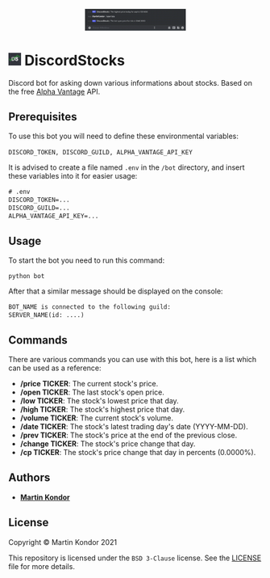 <p align="center">
    <img width="200px" src="img/example.gif">
</p>

# <img width="25px" src="img/profile.png"> DiscordStocks

Discord bot for asking down various informations about stocks. Based on the free [Alpha Vantage](https://www.alphavantage.co) API.

## Prerequisites

To use this bot you will need to define these environmental variables:

```DISCORD_TOKEN, DISCORD_GUILD, ALPHA_VANTAGE_API_KEY```

It is advised to create a file named ```.env``` in the ```/bot``` directory, and insert these variables into it for easier usage:

```
# .env
DISCORD_TOKEN=...
DISCORD_GUILD=...
ALPHA_VANTAGE_API_KEY=...
```

## Usage

To start the bot you need to run this command:

```
python bot
```

After that a similar message should be displayed on the console:

```
BOT_NAME is connected to the following guild:
SERVER_NAME(id: ....)
```

## Commands

There are various commands you can use with this bot, here is a list which can be used as a reference:

* **/price TICKER**: The current stock's price.
* **/open TICKER**: The last stock's open price.
* **/low TICKER**: The stock's lowest price that day.
* **/high TICKER**: The stock's highest price that day.
* **/volume TICKER**: The current stock's volume.
* **/date TICKER**: The stock's latest trading day's date (YYYY-MM-DD).
* **/prev TICKER**: The stock's price at the end of the previous close.
* **/change TICKER**: The stock's price change that day.
* **/cp TICKER**: The stock's price change that day in percents (0.0000%).

## Authors

* **[Martin Kondor](https://github.com/MartinKondor)**

## License

Copyright &copy; Martin Kondor 2021

This repository is licensed under the ```BSD 3-Clause``` license.
See the [LICENSE](./LICENSE) file for more details.
